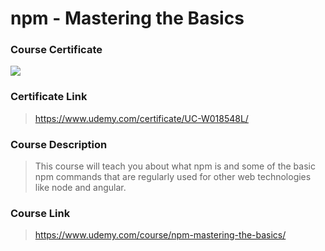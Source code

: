 # npm - Mastering the Basics

### Course Certificate
![](https://udemy-certificate.s3.amazonaws.com/image/UC-W018548L.jpg?l=null)

### Certificate Link
> https://www.udemy.com/certificate/UC-W018548L/

### Course Description
> This course will teach you about what npm is and some of the basic npm commands that are regularly used for other web technologies like node and angular.

### Course Link
> https://www.udemy.com/course/npm-mastering-the-basics/
